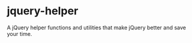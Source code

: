 # jquery-helper
A jQuery helper functions and utilities that make jQuery better and save your time.
